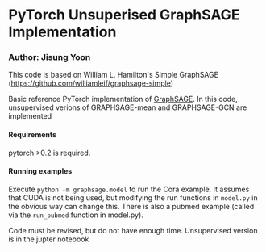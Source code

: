 # PyTorch Unsuperised GraphSAGE Implementation
### Author: Jisung Yoon

This code is based on William L. Hamilton's Simple GraphSAGE (https://github.com/williamleif/graphsage-simple)

Basic reference PyTorch implementation of [GraphSAGE](https://github.com/williamleif/GraphSAGE).
In this code, unsupervised verions of GRAPHSAGE-mean and GRAPHSAGE-GCN are implemented

#### Requirements

pytorch >0.2 is required.

#### Running examples

Execute `python -m graphsage.model` to run the Cora example.
It assumes that CUDA is not being used, but modifying the run functions in `model.py` in the obvious way can change this.
There is also a pubmed example (called via the `run_pubmed` function in model.py).


Code must be revised, but do not have enough time. Unsupervised version is in the jupter notebook
